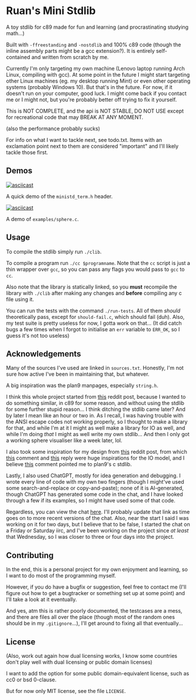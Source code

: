 # Ruan's Mini Stdlib

A toy stdlib for c89 made for fun and learning
(and procrastinating studying math...)

Built with `-ffreestanding` and `-nostdlib` and 100% c89 code
(though the inline assembly parts might be a gcc extension?).
It is entirely self-contained and written from scratch by me.

Currently I'm only targeting my own machine
(Lenovo laptop running Arch Linux, compiling with gcc).
At some point in the future I might start targeting other Linux machines
(eg. my desktop running Mint)
or even other operating systems
(probably Windows 10).
But that's in the future.
For now, if it doesn't run on your computer,
good luck.
I might come back if you contact me or I might not,
but you're probably better off trying to fix it yourself.

This is NOT COMPLETE,
and the api is NOT STABLE,
DO NOT USE except for recreational code
that may BREAK AT ANY MOMENT.

(also the performance probably sucks)

For info on what I want to tackle next, see todo.txt.
Items with an exclamation point next to them
are considered "important" and I'll likely tackle those first.

## Demos

[![asciicast](https://asciinema.org/a/724079.svg)](https://asciinema.org/a/724079)

A quick demo of the `ministd_term.h` header.

[![asciicast](https://asciinema.org/a/724687.svg)](https://asciinema.org/a/724687)

A demo of `examples/sphere.c`.

## Usage

To compile the stdlib simply run `./clib`.

To compile a program run `./cc $programname`.
Note that the `cc` script is just a thin wrapper over `gcc`,
so you can pass any flags you would pass to `gcc` to `cc`.

Also note that the library is statically linked,
so you **must** recompile the library with `./clib`
after making any changes
and **before** compiling any c file using it.

You can run the tests with the command `./run-tests`.
All of them *should* theoretically pass,
except for `should-fail.c`, which should fail (duh).
Also, my test suite is pretty useless for now,
I gotta work on that...
(It did catch bugs a few times
when I forgot to initialise an `err` variable to `ERR_OK`,
so I guess it's not too useless)

## Acknowledgements

Many of the sources I've used are linked in `sources.txt`.
Honestly, I'm not sure how active I've been in maintaining that,
but whatever.

A big inspiration was the plan9 manpages, especially `string.h`.

I think this whole project started from [this](https://www.reddit.com/r/C_Programming/comments/1fzdwv9) reddit post,
because I wanted to do something similar,
in c89 for some reason,
and without using the stdlib for some further stupid reason...
I think ditching the stdlib came later? And by later I mean like an hour or two in.
As I recall, I was having trouble with the ANSI escape codes not working properly,
so I thought to make a library for that,
and while I'm at it I might as well make a library for IO as well,
and while I'm doing *that* I might as well write my own stdlib...
And then I only got a working sphere visualiser like a week later, lol.

I also took some inspiration for my design from [this](https://old.reddit.com/r/C_Programming/comments/feduq2) reddit post,
from which [this](https://old.reddit.com/r/C_Programming/comments/feduq2/comment/fjoj1ia) comment and [this](https://old.reddit.com/r/C_Programming/comments/feduq2/comment/fjoqv02) reply were huge inspirations for the IO model,
and I believe [this](https://old.reddit.com/r/C_Programming/comments/feduq2/comment/fjp3gj0) comment pointed me to plan9's c stdlib.

Lastly, I also used ChatGPT, mostly for idea generation and debugging.
I wrote every line of code with my own two fingers
(though I might've used some search-and-replace or copy-and-paste);
none of it is AI-generated,
though ChatGPT has generated some code in the chat,
and I have looked through a few if its examples,
so I might have used some of that code.

Regardless, you can view the chat [here](https://chatgpt.com/share/685b0e46-503c-8012-919d-b427104c1e9b).
I'll probably update that link as time goes on
to more recent versions of the chat.
Also, near the start I said I was working on it for two days,
but I believe that to be false,
I started the chat on a Friday or Saturday iirc,
and I've been working on the project since *at least* that Wednesday,
so I was closer to three or four days into the project.

## Contributing

In the end, this is a personal project
for my own enjoyment and learning,
so I want to do most of the programming myself.

However, if you do have a bugfix or suggestion,
feel free to contact me
(I'll figure out how to get a bugtracker or something set up at some point)
and I'll take a look at it eventually.

And yes, atm this is rather poorly documented,
the testcases are a mess,
and there are files all over the place
(though most of the random ones should be in my `.gitignore`...),
I'll get around to fixing all that eventually...

## License

(Also, work out again how dual licensing works,
I know some countries don't play well
with dual licensing or public domain licenses)

I want to add the option for some public domain-equivalent license,
such as cc0 or bsd 0-clause.

But for now only MIT license, see the file `LICENSE`.
